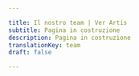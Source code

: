 ```yaml
---

title: Il nostro team | Ver Artis
subtitle: Pagina in costruzione
description: Pagina in costruzione
translationKey: team
draft: false

---
```


